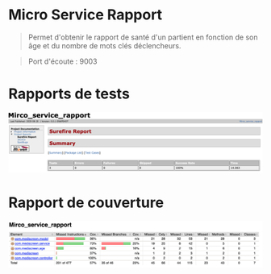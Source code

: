# Micro Service Rapport
> Permet d'obtenir le rapport de santé d'un partient en fonction de son âge et du nombre de mots clés déclencheurs.

> Port d'écoute : 9003

# Rapports de tests
![image info](./surefire_note.png)

# Rapport de couverture
![image info](./jacoco_note.png)

